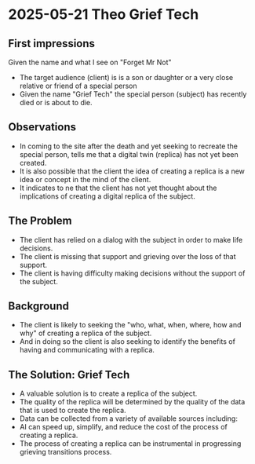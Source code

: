 # 2025-05-21 Theo Grief Tech

## First impressions

Given the name and what I see on "Forget Mr Not"

* The target audience (client) is is a son or daughter or a very close relative or friend of a special person
* Given the name "Grief Tech" the special person (subject) has recently died or is about to die.

## Observations

* In coming to the site after the death and yet seeking to recreate the special person, tells me that a digital twin (replica) has not yet been created.
* It is also possible that the client the idea of creating a replica is a new idea or concept in the mind of the client.
* It indicates to ne that the client has not yet thought about the implications of creating a digital replica of the subject.

## The Problem

* The client has relied on a dialog with the subject in order to make life decisions.
* The client is missing that support and grieving over the loss of that support.
* The client is having difficulty making decisions without the support of the subject.


## Background

* The client is likely to seeking the "who, what, when, where, how and why" of creating a replica of the subject.
* And in doing so the client is also seeking to identify the benefits of having and communicating with a replica.

## The Solution: Grief Tech

* A valuable solution is to create a replica of the subject.
* The quality of the replica will be determined by the quality of the data that is used to create the replica.
* Data can be collected from a variety of available sources including:
* AI can speed up, simplify, and reduce the cost of the process of creating a replica.
* The process of creating a replica can be instrumental in progressing  grieving transitions process.
